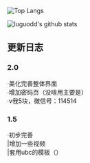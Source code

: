 ![Top Langs](https://github-readme-stats.vercel.app/api/top-langs/?username=luguodd&layout=compact&theme=buefy)

![luguodd's github stats](https://github-readme-stats.vercel.app/api?username=luguodd&count_private=true&show_icons=true&count_private=true&theme=buefy)

## 更新日志
### 2.0
·美化完善整体界面<br> 
·增加密码页（没啥用主要是）<br>
·v我5块，微信号：114514<BR>
### 1.5
·初步完善<br>
 |增加一些视频<br>
 |套用ubc的模板（）
 
<!-- 建议将该README移动至"luguodd/luguodd">

